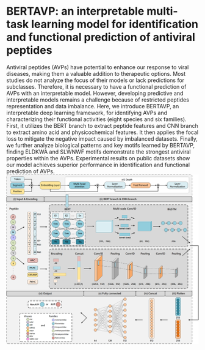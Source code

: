 # BERTAVP: an interpretable multi-task learning model for identification and functional prediction of antiviral peptides
Antiviral peptides (AVPs) have potential to enhance our response to viral diseases, making them a valuable addition to therapeutic options. Most studies do not analyze the focus of their models or lack predictions for subclasses. Therefore, it is necessary to have a functional prediction of AVPs with an interpretable model. However, developing predictive and interpretable models remains a challenge because of restricted peptides representation and data imbalance. Here, we introduce BERTAVP, an interpretable deep learning framework, for identifying AVPs and characterizing their functional activities (eight species and six families). First, it utilizes the BERT branch to extract peptide features and CNN branch to extract amino acid and physicochemical features. It then applies the focal loss to mitigate the negative impact caused by imbalanced datasets. Finally, we further analyze biological patterns and key motifs learned by BERTAVP, finding ELDKWA and SLWNWF motifs demonstrate the strongest antiviral properties within the AVPs. Experimental results on public datasets show our model achieves superior performance in identification and functional prediction of AVPs.
![model](./images/figure2.png)

